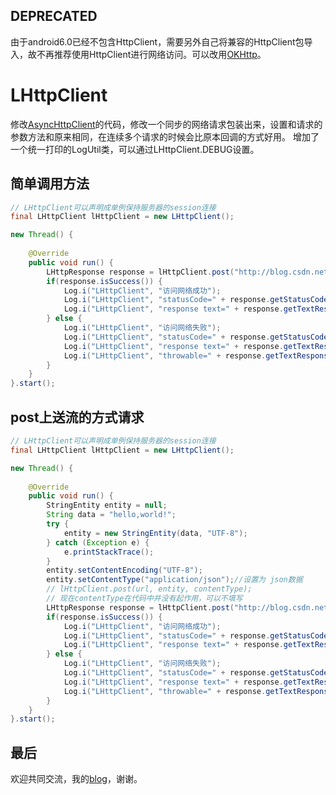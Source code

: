 DEPRECATED
-------------
由于android6.0已经不包含HttpClient，需要另外自己将兼容的HttpClient包导入，故不再推荐使用HttpClient进行网络访问。可以改用[OKHttp](https://github.com/square/okhttp)。


# LHttpClient
修改[AsyncHttpClient](https://github.com/loopj/android-async-http)的代码，修改一个同步的网络请求包装出来，设置和请求的参数方法和原来相同，在连续多个请求的时候会比原本回调的方式好用。
增加了一个统一打印的LogUtil类，可以通过LHttpClient.DEBUG设置。


简单调用方法
-----------
```java
// LHttpClient可以声明成单例保持服务器的session连接
final LHttpClient lHttpClient = new LHttpClient();

new Thread() {
	
	@Override
	public void run() {
		LHttpResponse response = lHttpClient.post("http://blog.csdn.net/lgl1170860350/article/details/40304523");
		if(response.isSuccess()) {
			Log.i("LHttpClient", "访问网络成功");
			Log.i("LHttpClient", "statusCode=" + response.getStatusCode());
			Log.i("LHttpClient", "response text=" + response.getTextResponse("utf-8"));
		} else {
			Log.i("LHttpClient", "访问网络失败");
			Log.i("LHttpClient", "statusCode=" + response.getStatusCode());
			Log.i("LHttpClient", "response text=" + response.getTextResponse("utf-8"));
			Log.i("LHttpClient", "throwable=" + response.getTextResponse("utf-8"));
		}
	}
}.start();
```

post上送流的方式请求
-----------
```java
// LHttpClient可以声明成单例保持服务器的session连接
final LHttpClient lHttpClient = new LHttpClient();

new Thread() {
	
	@Override
	public void run() {
		StringEntity entity = null;
        String data = "hello,world!";
        try {
        	entity = new StringEntity(data, "UTF-8");
        } catch (Exception e) {
        	e.printStackTrace();
        }
        entity.setContentEncoding("UTF-8");
        entity.setContentType("application/json");//设置为 json数据
        // lHttpClient.post(url, entity, contentType);
        // 现在contentType在代码中并没有起作用，可以不填写
        LHttpResponse response = lHttpClient.post("http://blog.csdn.net/lgl1170860350/article/details/40304523", entity, null);
		if(response.isSuccess()) {
			Log.i("LHttpClient", "访问网络成功");
			Log.i("LHttpClient", "statusCode=" + response.getStatusCode());
			Log.i("LHttpClient", "response text=" + response.getTextResponse("utf-8"));
		} else {
			Log.i("LHttpClient", "访问网络失败");
			Log.i("LHttpClient", "statusCode=" + response.getStatusCode());
			Log.i("LHttpClient", "response text=" + response.getTextResponse("utf-8"));
			Log.i("LHttpClient", "throwable=" + response.getTextResponse("utf-8"));
		}
	}
}.start();
```

最后
-----------
欢迎共同交流，我的[blog](http://blog.csdn.net/lgl1170860350)，谢谢。
